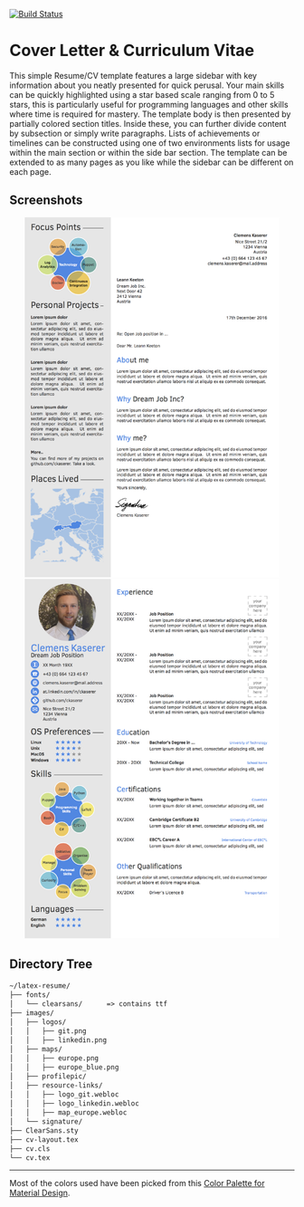 [![Build Status](https://travis-ci.org/ckaserer/latex-resume.svg?branch=master)](https://travis-ci.org/ckaserer/latex-resume)

# Cover Letter & Curriculum Vitae

This simple Resume/CV template features a large sidebar with key information about you neatly presented for quick perusal. Your main skills can be quickly highlighted using a star based scale ranging from 0 to 5 stars, this is particularly useful for programming languages and other skills where time is required for mastery. The template body is then presented by partially colored section titles. Inside these, you can further divide content by subsection or simply write paragraphs. Lists of achievements or timelines can be constructed using one of two environments lists for usage within the main section or within the side bar section. The template can be extended to as many pages as you like while the sidebar can be different on each page.

## Screenshots

<center>
<img src="https://raw.githubusercontent.com/ckaserer/latex-resume/master/cover-letter.png" width=450px />

<img src="https://raw.githubusercontent.com/ckaserer/latex-resume/master/curriculum-vitae.png" width=450px />
</center>

## Directory Tree

```
~/latex-resume/
├── fonts/
│   └── clearsans/      => contains ttf
├── images/
│   ├── logos/
│   │   ├── git.png
│   │   ├── linkedin.png
│   ├── maps/
│   │   ├── europe.png
│   │   ├── europe_blue.png
│   ├── profilepic/
│   ├── resource-links/
│   │   ├── logo_git.webloc
│   │   ├── logo_linkedin.webloc
│   │   ├── map_europe.webloc
│   └── signature/
├── ClearSans.sty
├── cv-layout.tex
├── cv.cls
└── cv.tex
```

---

Most of the colors used have been picked from this [Color Palette for Material Design](http://materialuicolors.co/).
